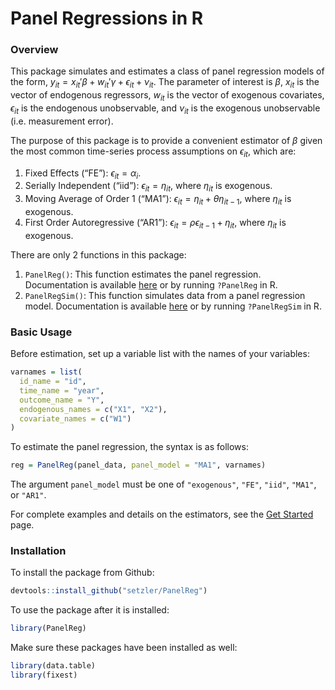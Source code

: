 Panel Regressions in R
================





### Overview

This package simulates and estimates a class of panel regression models
of the form,
$y_{it} = x_{it}' \beta + w_{it}' \gamma + \epsilon_{it} + \nu_{it}$.
The parameter of interest is $\beta$, $x_{it}$ is the vector of
endogenous regressors, $w_{it}$ is the vector of exogenous covariates,
$\epsilon_{it}$ is the endogenous unobservable, and $\nu_{it}$ is the
exogenous unobservable (i.e. measurement error).

The purpose of this package is to provide a convenient estimator of
$\beta$ given the most common time-series process assumptions on
$\epsilon_{it}$, which are:

1.  Fixed Effects (“FE”): $\epsilon_{it} = \alpha_i$.
2.  Serially Independent (“iid”): $\epsilon_{it} = \eta_{it}$, where
    $\eta_{it}$ is exogenous.
3.  Moving Average of Order 1 (“MA1”):
    $\epsilon_{it} = \eta_{it} + \theta \eta_{it-1}$, where $\eta_{it}$
    is exogenous.
4.  First Order Autoregressive (“AR1”):
    $\epsilon_{it} = \rho \epsilon_{it-1} + \eta_{it}$, where
    $\eta_{it}$ is exogenous.

There are only 2 functions in this package:

1.  `PanelReg()`: This function estimates the panel regression.
    Documentation is available
    [here](https://setzler.github.io/PanelReg/reference/PanelReg.html)
    or by running `?PanelReg` in R.
2.  `PanelRegSim()`: This function simulates data from a panel
    regression model. Documentation is available
    [here](https://setzler.github.io/PanelReg/reference/PanelRegSim.html)
    or by running `?PanelRegSim` in R.

### Basic Usage

Before estimation, set up a variable list with the names of your
variables:

``` r
varnames = list(
  id_name = "id",
  time_name = "year",
  outcome_name = "Y",
  endogenous_names = c("X1", "X2"),
  covariate_names = c("W1")
)
```

To estimate the panel regression, the syntax is as follows:

``` r
reg = PanelReg(panel_data, panel_model = "MA1", varnames)
```

The argument `panel_model` must be one of `"exogenous"`, `"FE"`,
`"iid"`, `"MA1"`, or `"AR1"`.

For complete examples and details on the estimators, see the [Get
Started](https://setzler.github.io/PanelReg/articles/PanelReg.html)
page.

### Installation

To install the package from Github:

``` r
devtools::install_github("setzler/PanelReg")
```

To use the package after it is installed:

``` r
library(PanelReg)
```

Make sure these packages have been installed as well:

``` r
library(data.table)
library(fixest)
```

